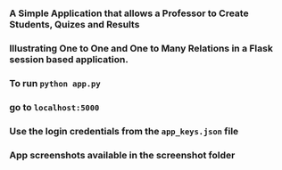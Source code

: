 ### A Simple Application that allows a Professor to Create Students, Quizes and Results
### Illustrating One to One and One to Many Relations in a Flask session based application.

### To run `python app.py`
### go to `localhost:5000`
### Use the login credentials from the `app_keys.json` file

### App screenshots available in the screenshot folder
